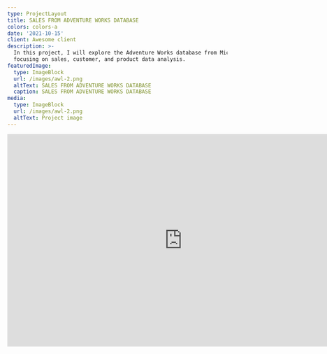 ```yaml
---
type: ProjectLayout
title: SALES FROM ADVENTURE WORKS DATABASE
colors: colors-a
date: '2021-10-15'
client: Awesome client
description: >-
  In this project, I will explore the Adventure Works database from Microsoft,
  focusing on sales, customer, and product data analysis.
featuredImage:
  type: ImageBlock
  url: /images/awl-2.png
  altText: SALES FROM ADVENTURE WORKS DATABASE
  caption: SALES FROM ADVENTURE WORKS DATABASE
media:
  type: ImageBlock
  url: /images/awl-2.png
  altText: Project image
---
```

<iframe title="Report Section" width="800" height="486" src="https://app.powerbi.com/view?r=eyJrIjoiZDM4MmViM2ItMTM4MS00YmEzLWI4N2EtZjc3YmQ4YzEwNjM3IiwidCI6ImU5OTQwNzJiLTUyM2UtNGJmZS04NmUyLTQ0MmM1ZTEwYjI0NCIsImMiOjR9" frameborder="0" allowfullscreen></iframe>

